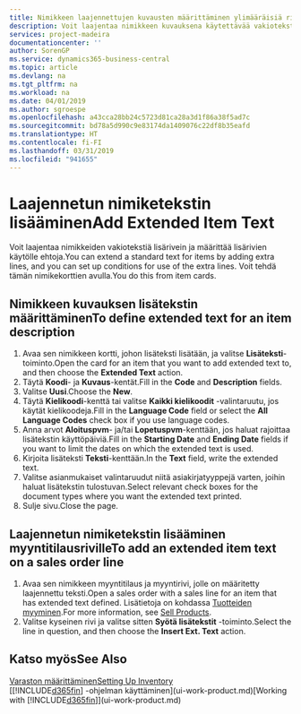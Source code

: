 ```yaml
---
title: Nimikkeen laajennettujen kuvausten määrittäminen ylimääräisiä rivejä lisäämällä | Microsoft Docs
description: Voit laajentaa nimikkeen kuvauksena käytettävää vakiotekstiä lisäämällä ylimääräisiä rivejä.
services: project-madeira
documentationcenter: ''
author: SorenGP
ms.service: dynamics365-business-central
ms.topic: article
ms.devlang: na
ms.tgt_pltfrm: na
ms.workload: na
ms.date: 04/01/2019
ms.author: sgroespe
ms.openlocfilehash: a43cca28bb24c5723d81ca28a3d1f86a38f5ad7c
ms.sourcegitcommit: bd78a5d990c9e83174da1409076c22df8b35eafd
ms.translationtype: HT
ms.contentlocale: fi-FI
ms.lasthandoff: 03/31/2019
ms.locfileid: "941655"
---
```

# <a name="add-extended-item-text"></a><span data-ttu-id="94d70-103">Laajennetun nimiketekstin lisääminen</span><span class="sxs-lookup"><span data-stu-id="94d70-103">Add Extended Item Text</span></span>
<span data-ttu-id="94d70-104">Voit laajentaa nimikkeiden vakiotekstiä lisärivein ja määrittää lisärivien käytölle ehtoja.</span><span class="sxs-lookup"><span data-stu-id="94d70-104">You can extend a standard text for items by adding extra lines, and you can set up conditions for use of the extra lines.</span></span> <span data-ttu-id="94d70-105">Voit tehdä tämän nimikekorttien avulla.</span><span class="sxs-lookup"><span data-stu-id="94d70-105">You do this from item cards.</span></span>

## <a name="to-define-extended-text-for-an-item-description"></a><span data-ttu-id="94d70-106">Nimikkeen kuvauksen lisätekstin määrittäminen</span><span class="sxs-lookup"><span data-stu-id="94d70-106">To define extended text for an item description</span></span>
1. <span data-ttu-id="94d70-107">Avaa sen nimikkeen kortti, johon lisäteksti lisätään, ja valitse **Lisäteksti**-toiminto.</span><span class="sxs-lookup"><span data-stu-id="94d70-107">Open the card for an item that you want to add extended text to, and then choose the **Extended Text** action.</span></span>
2. <span data-ttu-id="94d70-108">Täytä **Koodi**- ja **Kuvaus**-kentät.</span><span class="sxs-lookup"><span data-stu-id="94d70-108">Fill in the **Code** and **Description** fields.</span></span>
3. <span data-ttu-id="94d70-109">Valitse **Uusi**.</span><span class="sxs-lookup"><span data-stu-id="94d70-109">Choose the **New**.</span></span>
4. <span data-ttu-id="94d70-110">Täytä **Kielikoodi**-kenttä tai valitse **Kaikki kielikoodit** -valintaruutu, jos käytät kielikoodeja.</span><span class="sxs-lookup"><span data-stu-id="94d70-110">Fill in the **Language Code** field or select the **All Language Codes** check box if you use language codes.</span></span>
5. <span data-ttu-id="94d70-111">Anna arvot **Aloituspvm**- ja/tai **Lopetuspvm**-kenttään, jos haluat rajoittaa lisätekstin käyttöpäiviä.</span><span class="sxs-lookup"><span data-stu-id="94d70-111">Fill in the **Starting Date** and **Ending Date** fields if you want to limit the dates on which the extended text is used.</span></span>
6. <span data-ttu-id="94d70-112">Kirjoita lisäteksti **Teksti**-kenttään.</span><span class="sxs-lookup"><span data-stu-id="94d70-112">In the **Text** field, write the extended text.</span></span>
7. <span data-ttu-id="94d70-113">Valitse asianmukaiset valintaruudut niitä asiakirjatyyppejä varten, joihin haluat lisätekstin tulostuvan.</span><span class="sxs-lookup"><span data-stu-id="94d70-113">Select relevant check boxes for the document types where you want the extended text printed.</span></span>
8. <span data-ttu-id="94d70-114">Sulje sivu.</span><span class="sxs-lookup"><span data-stu-id="94d70-114">Close the page.</span></span>

## <a name="to-add-an-extended-item-text-on-a-sales-order-line"></a><span data-ttu-id="94d70-115">Laajennetun nimiketekstin lisääminen myyntitilausriville</span><span class="sxs-lookup"><span data-stu-id="94d70-115">To add an extended item text on a sales order line</span></span>
1. <span data-ttu-id="94d70-116">Avaa sen nimikkeen myyntitilaus ja myyntirivi, jolle on määritetty laajennettu teksti.</span><span class="sxs-lookup"><span data-stu-id="94d70-116">Open a sales order with a sales line for an item that has extended text defined.</span></span> <span data-ttu-id="94d70-117">Lisätietoja on kohdassa [Tuotteiden myyminen](sales-how-sell-products.md).</span><span class="sxs-lookup"><span data-stu-id="94d70-117">For more information, see [Sell Products](sales-how-sell-products.md).</span></span>
2. <span data-ttu-id="94d70-118">Valitse kyseinen rivi ja valitse sitten **Syötä lisätekstit** -toiminto.</span><span class="sxs-lookup"><span data-stu-id="94d70-118">Select the line in question, and then choose the **Insert Ext. Text** action.</span></span>

## <a name="see-also"></a><span data-ttu-id="94d70-119">Katso myös</span><span class="sxs-lookup"><span data-stu-id="94d70-119">See Also</span></span>
[<span data-ttu-id="94d70-120">Varaston määrittäminen</span><span class="sxs-lookup"><span data-stu-id="94d70-120">Setting Up Inventory</span></span>](inventory-setup-inventory.md)  
<span data-ttu-id="94d70-121">[[!INCLUDE[d365fin](includes/d365fin_md.md)] -ohjelman käyttäminen](ui-work-product.md)</span><span class="sxs-lookup"><span data-stu-id="94d70-121">[Working with [!INCLUDE[d365fin](includes/d365fin_md.md)]](ui-work-product.md)</span></span>
